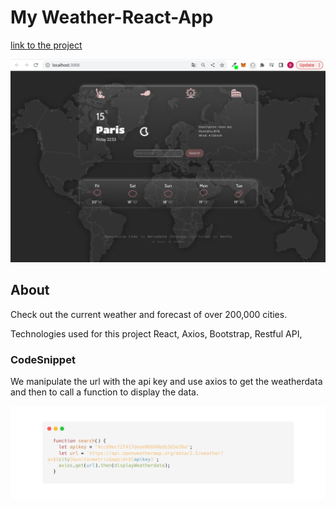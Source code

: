 # My Weather-React-App

[link to the project](https://optimistic-curran-8bd91f.netlify.app/)

![My Weather-React-App!](/img/weatherapp.png "Check out the best weather app EVER ! (; )")

## About

Check out the current weather and forecast of over 200,000 cities.

Technologies used for this project React, Axios, Bootstrap, Restful API,

### CodeSnippet

We manipulate the url with the api key and use axios to get the weatherdata and then to call a function to display the data.

![The San Juan Mountains are beautiful!](/img/codesnippet.png "codesnippet")
